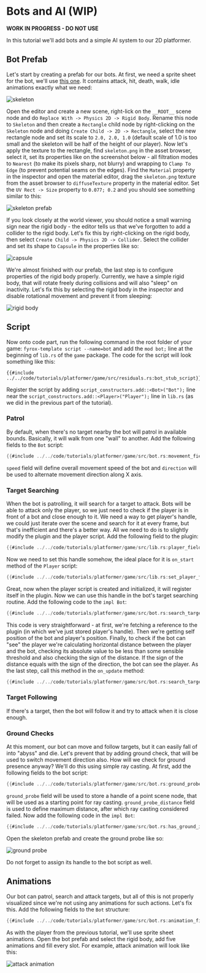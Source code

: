 # Bots and AI (WIP)

**WORK IN PROGRESS - DO NOT USE**

In this tutorial we'll add bots and a simple AI system to our 2D platformer. 

## Bot Prefab

Let's start by creating a prefab for our bots. At first, we need a sprite sheet for the bot, we'll use 
[this one](https://astrobob.itch.io/animated-pixel-art-skeleton). It contains attack, hit, death, walk, idle animations 
exactly what we need:

![skeleton](skeleton.png)

Open the editor and create a new scene, right-lick on the `__ROOT__` scene node and do `Replace With -> Physics 2D -> Rigid Body`.
Rename this node to `Skeleton` and then create a `Rectangle` child node by right-clicking on the `Skeleton` node and doing
`Create Child -> 2D -> Rectangle`, select the new rectangle node and set its scale to `2.0, 2.0, 1.0` (default scale of 1.0 is too
small and the skeleton will be half of the height of our player). Now let's apply the texture to the rectangle, find 
`skeleton.png` in the asset browser, select it, set its properties like on the screenshot below - all filtration modes 
to `Nearest` (to make its pixels sharp, not blurry) and wrapping to `Clamp To Edge` (to prevent potential seams on the 
edges). Find the `Material` property in the inspector and open the material editor, drag the `skeleton.png` texture from 
the asset browser to `diffuseTexture` property in the material editor. Set the `UV Rect -> Size` property to `0.077; 0.2` 
and you should see something similar to this:

![skeleton prefab](skeleton_prefab.png)

If you look closely at the world viewer, you should notice a small warning sign near the rigid body - the editor tells 
us that we've forgotten to add a collider to the rigid body. Let's fix this by right-clicking on the rigid body, then 
select `Create Child -> Physics 2D -> Collider`. Select the collider and set its shape to `Capsule` in the properties 
like so:

![capsule](capsule.png)

We're almost finished with our prefab, the last step is to configure properties of the rigid body properly. Currently, we
have a simple rigid body, that will rotate freely during collisions and will also "sleep" on inactivity. Let's fix this
by selecting the rigid body in the inspector and disable rotational movement and prevent it from sleeping:

![rigid body](rigid_body.png)

## Script

Now onto code part, run the following command in the root folder of your game: `fyrox-template script --name=bot` and add
the `mod bot;` line at the beginning of `lib.rs` of the `game` package. The code for the script will look something like 
this:

```rust,no_run
{{#include ../../code/tutorials/platformer/game/src/residuals.rs:bot_stub_script}}
```

Register the script by adding `script_constructors.add::<Bot>("Bot");` line near the `script_constructors.add::<Player>("Player");`
line in `lib.rs` (as we did in the previous part of the tutorial).

### Patrol

By default, when there's no target nearby the bot will patrol in available bounds. Basically, it will walk from one "wall"
to another. Add the following fields to the `Bot` script:

```rust
{{#include ../../code/tutorials/platformer/game/src/bot.rs:movement_fields}}
```

`speed` field will define overall movement speed of the bot and `direction` will be used to alternate movement direction
along X axis.

### Target Searching

When the bot is patrolling, it will search for a target to attack. Bots will be able to attack only the player, so we just 
need to check if the player is in front of a bot and close enough to it. We need a way to get player's handle, we could just
iterate over the scene and search for it at every frame, but that's inefficient and there's a better way. All we need to 
do is to slightly modify the plugin and the player script. Add the following field to the plugin:

```rust
{{#include ../../code/tutorials/platformer/game/src/lib.rs:player_field}}
```

Now we need to set this handle somehow, the ideal place for it is `on_start` method of the `Player` script:

```rust
{{#include ../../code/tutorials/platformer/game/src/lib.rs:set_player_field}}
```

Great, now when the player script is created and initialized, it will register itself in the plugin. Now we can use this handle
in the bot's target searching routine. Add the following code to the `impl Bot`:

```rust
{{#include ../../code/tutorials/platformer/game/src/bot.rs:search_target}}
```

This code is very straightforward - at first, we're fetching a reference to the plugin (in which we've just stored player's
handle). Then we're getting self position of the bot and player's position. Finally, to check if the bot can "see" the 
player we're calculating horizontal distance between the player and the bot, checking its absolute value to be less than 
some sensible threshold and also checking the sign of the distance. If the sign of the distance equals with the sign of 
the direction, the bot can see the player. As the last step, call this method in the `on_update` method:

```rust
{{#include ../../code/tutorials/platformer/game/src/bot.rs:search_target_call}}
```

### Target Following

If there's a target, then the bot will follow it and try to attack when it is close enough.

### Ground Checks

At this moment, our bot can move and follow targets, but it can easily fall of into "abyss" and die. Let's prevent that 
by adding ground check, that will be used to switch movement direction also. How will we check for ground presence anyway?
We'll do this using simple ray casting. At first, add the following fields to the bot script:

```rust
{{#include ../../code/tutorials/platformer/game/src/bot.rs:ground_probe_fields}}
```

`ground_probe` field will be used to store a handle of a point scene node, that will be used as a starting point for ray
casting. `ground_probe_distance` field is used to define maximum distance, after which ray casting considered failed.
Now add the following code in the `impl Bot`:

```rust
{{#include ../../code/tutorials/platformer/game/src/bot.rs:has_ground_in_front}}
```

Open the skeleton prefab and create the ground probe like so:

![ground probe](ground_probe.png)

Do not forget to assign its handle to the bot script as well.

## Animations

Our bot can patrol, search and attack targets, but all of this is not properly visualized since we're not using any animations
for such actions. Let's fix this. Add the following fields to the `Bot` structure:

```rust
{{#include ../../code/tutorials/platformer/game/src/bot.rs:animation_fields}}
```

As with the player from the previous tutorial, we'll use sprite sheet animations. Open the bot prefab and select the rigid
body, add five animations and fill every slot. For example, attack animation will look like this:

![attack animation](attack_animation.png)